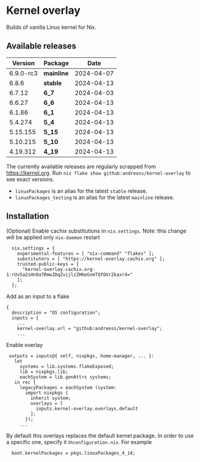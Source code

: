 # Kernel overlay

Builds of vanilla Linux kernel for Nix.

## Available releases

<!--START-->
|Version|Package|Date|
|---|---|---|
|6.9.0-rc3|<b>mainline</b>|2024-04-07|
|6.8.6|<b>stable</b>|2024-04-13|
|6.7.12|<b>6_7</b>|2024-04-03|
|6.6.27|<b>6_6</b>|2024-04-13|
|6.1.86|<b>6_1</b>|2024-04-13|
|5.4.274|<b>5_4</b>|2024-04-13|
|5.15.155|<b>5_15</b>|2024-04-13|
|5.10.215|<b>5_10</b>|2024-04-13|
|4.19.312|<b>4_19</b>|2024-04-13|
<!--END-->

The currently available releases are regularly scrapped from https://kernel.org.
Run `nix flake show github:andreoss/kernel-overlay` to see exact versions.

- `linuxPackages` is an alias for the latest `stable` release.
- `linuxPackages_testing` is an alias for the latest `mainline` release.

## Installation

(Optional) Enable cachix substitutions in `nix.settings`.
Note: this change will be applied only `nix-daemon` restart

```
  nix.settings = {
    experimental-features = [ "nix-command" "flakes" ];
    substituters = [ "https://kernel-overlay.cachix.org" ];
    trusted-public-keys = [
      "kernel-overlay.cachix.org-1:rUvSa2sHn0a7RmwJDqZvijlzZHKeGvmTQfOUr2kaxr4="
    ];
  };
```

Add as an input to a flake

```
{
  description = "OS configuration";
  inputs = {
    ...
    kernel-overlay.url = "github:andreoss/kernel-overlay";
    ...
 ```

 Enable overlay
 ```
  outputs = inputs@{ self, nixpkgs, home-manager, ... }:
    let
      systems = lib.systems.flakeExposed;
      lib = nixpkgs.lib;
      eachSystem = lib.genAttrs systems;
    in rec {
      legacyPackages = eachSystem (system:
        import nixpkgs {
          inherit system;
          overlays = [
            inputs.kernel-overlay.overlays.default
          ];
        });
      ...

```

By default this overlays replaces the default kernel package. In order to use a specific one, specify it
in`configuration.nix`. For example

```
  boot.kernelPackages = pkgs.linuxPackages_4_14;
```
